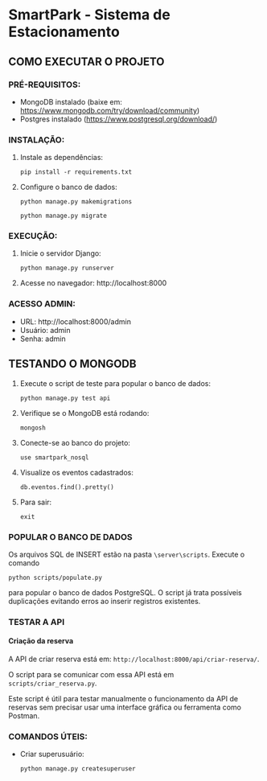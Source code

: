 # SmartPark - Sistema de Estacionamento

## COMO EXECUTAR O PROJETO 

### PRÉ-REQUISITOS:
- MongoDB instalado (baixe em: https://www.mongodb.com/try/download/community)
- Postgres instalado (https://www.postgresql.org/download/)

### INSTALAÇÃO:
1. Instale as dependências:

   `pip install -r requirements.txt`

2. Configure o banco de dados:

   `python manage.py makemigrations`

   `python manage.py migrate`

### EXECUÇÃO:
1. Inicie o servidor Django:

   `python manage.py runserver`

2. Acesse no navegador:
   http://localhost:8000

### ACESSO ADMIN:
- URL: http://localhost:8000/admin
- Usuário: admin
- Senha: admin

## TESTANDO O MONGODB 

1. Execute o script de teste para popular o banco de dados:

   `python manage.py test api`

1. Verifique se o MongoDB está rodando:

   `mongosh`

2. Conecte-se ao banco do projeto:

   `use smartpark_nosql`

3. Visualize os eventos cadastrados:

   `db.eventos.find().pretty()`

4. Para sair:

   `exit`

### POPULAR O BANCO DE DADOS

Os arquivos SQL de INSERT estão na pasta `\server\scripts`. Execute o comando 

`python scripts/populate.py` 

para popular o banco de dados PostgreSQL. O script já trata possíveis duplicações evitando erros ao inserir registros existentes.

### TESTAR A API

#### Criação da reserva

A API de criar reserva está em: `http://localhost:8000/api/criar-reserva/`.

O script para se comunicar com essa API está em `scripts/criar_reserva.py`.

Este script é útil para testar manualmente o funcionamento da API de reservas sem precisar usar uma interface gráfica ou ferramenta como Postman.

### COMANDOS ÚTEIS:
- Criar superusuário:

  `python manage.py createsuperuser`
  



